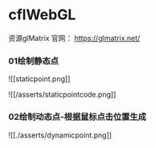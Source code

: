 # cflWebGL

资源glMatrix  官网： https://glmatrix.net/


### 01绘制静态点
![[staticpoint.png]]

![[/asserts/staticpointcode.png]]

### 02绘制动态点-根据鼠标点击位置生成

![[./asserts/dynamicpoint.png]]
